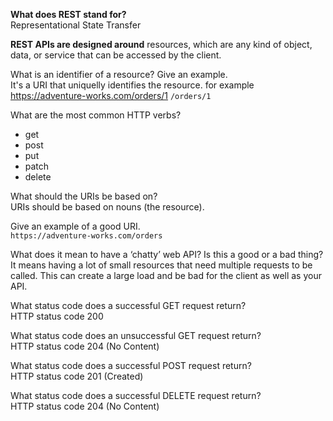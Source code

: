 **What does REST stand for?**  
Representational State Transfer  

**REST APIs are designed around** resources, which are any kind of object, data, or service that can be accessed by the client.  

What is an identifier of a resource? Give an example.   
It's a URI that uniquelly identifies the resource. for example https://adventure-works.com/orders/1 ```/orders/1```  

What are the most common HTTP verbs?  
- get
- post
- put
- patch
- delete  

What should the URIs be based on?  
URIs should be based on nouns (the resource).  

Give an example of a good URI.  
```https://adventure-works.com/orders```  

What does it mean to have a ‘chatty’ web API? Is this a good or a bad thing?  
It means having a lot of small resources that need multiple requests to be called. This can create a large load and be bad for the client as well as your API.  

What status code does a successful GET request return?  
HTTP status code 200  

What status code does an unsuccessful GET request return?   
HTTP status code 204 (No Content)  

What status code does a successful POST request return?  
HTTP status code 201 (Created)  

What status code does a successful DELETE request return?  
HTTP status code 204 (No Content)  
